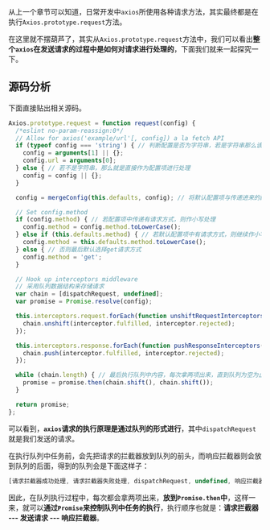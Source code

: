 从上一个章节可以知道，日常开发中`axios`所使用各种请求方法，其实最终都是在执行`Axios.prototype.request`方法。

在这里就不摆葫芦了，其实从`Axios.prototype.request`方法中，我们可以看出**整个`axios`在发送请求的过程中是如何对请求进行处理的**，下面我们就来一起探究一下。



## 源码分析

下面直接贴出相关源码。

```js
Axios.prototype.request = function request(config) {
  /*eslint no-param-reassign:0*/
  // Allow for axios('example/url'[, config]) a la fetch API
  if (typeof config === 'string') { // 判断配置是否为字符串，若是字符串那么该字符串肯定是url，而配置项则是作为第二个参数进行传递（即arguments[1]）
    config = arguments[1] || {};
    config.url = arguments[0];
  } else { // 若不是字符串，那么就是直接作为配置项进行处理
    config = config || {};
  }

  config = mergeConfig(this.defaults, config); // 将默认配置项与传递进来的配置项进行合并

  // Set config.method
  if (config.method) { // 若配置项中传递有请求方式，则作小写处理
    config.method = config.method.toLowerCase();
  } else if (this.defaults.method) { // 若默认配置项中有请求方式，则继续作小写处理
    config.method = this.defaults.method.toLowerCase();
  } else { // 否则最后默认选择get请求方式
    config.method = 'get';
  }

  // Hook up interceptors middleware
  // 采用队列数据结构来存储请求
  var chain = [dispatchRequest, undefined];
  var promise = Promise.resolve(config);

  this.interceptors.request.forEach(function unshiftRequestInterceptors(interceptor) { // 在队列的前方加入请求拦截器
    chain.unshift(interceptor.fulfilled, interceptor.rejected);
  });

  this.interceptors.response.forEach(function pushResponseInterceptors(interceptor) { // 在队列的后方加入响应拦截器
    chain.push(interceptor.fulfilled, interceptor.rejected);
  });

  while (chain.length) { // 最后执行队列中内容，每次拿两项出来，直到队列为空为止
    promise = promise.then(chain.shift(), chain.shift());
  }

  return promise;
};
```

可以看到，**`axios`请求的执行原理是通过队列的形式进行**，其中`dispatchRequest`就是我们发送的请求。

在执行队列中任务前，会先把请求的拦截器放到队列的前头，而响应拦截器则会放到队列的后面，得到的队列会是下面这样子：

```js
[请求拦截器成功处理, 请求拦截器失败处理, dispatchRequest, undefined, 响应拦截器成功处理, 响应拦截器失败处理]
```

因此，在队列执行过程中，每次都会拿两项出来，**放到`Promise.then`中**，这样一来，就可以**通过`Promise`来控制队列中任务的执行**，执行顺序也就是：**请求拦截器 --- 发送请求 --- 响应拦截器**。









































